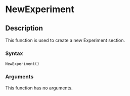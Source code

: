 # NewExperiment

## Description

This function is used to create a new Experiment section.

### Syntax

```
NewExperiment()
```

### Arguments

This function has no arguments.
